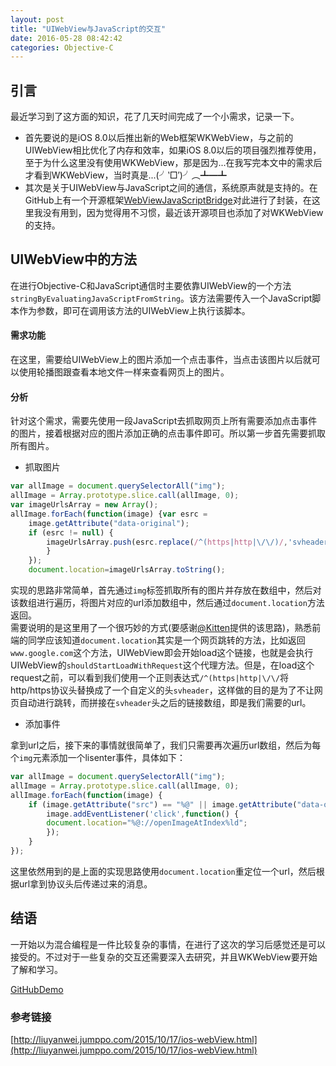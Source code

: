```yaml
---
layout: post
title: "UIWebView与JavaScript的交互"
date: 2016-05-28 08:42:42
categories: Objective-C
---
```


## 引言

最近学习到了这方面的知识，花了几天时间完成了一个小需求，记录一下。   

- 首先要说的是iOS 8.0以后推出新的Web框架WKWebView，与之前的UIWebView相比优化了内存和效率，如果iOS 8.0以后的项目强烈推荐使用，至于为什么这里没有使用WKWebView，那是因为...在我写完本文中的需求后才看到WKWebView，当时真是...(╯‵□′)╯︵┻━┻
- 其次是关于UIWebView与JavaScript之间的通信，系统原声就是支持的。在GitHub上有一个开源框架[WebViewJavaScriptBridge](https://github.com/marcuswestin/WebViewJavascriptBridge)对此进行了封装，在这里我没有用到，因为觉得用不习惯，最近该开源项目也添加了对WKWebView的支持。

## UIWebView中的方法

在进行Objective-C和JavaScript通信时主要依靠UIWebView的一个方法`stringByEvaluatingJavaScriptFromString`。该方法需要传入一个JavaScript脚本作为参数，即可在调用该方法的UIWebView上执行该脚本。

#### 需求功能

在这里，需要给UIWebView上的图片添加一个点击事件，当点击该图片以后就可以使用轮播图跟查看本地文件一样来查看网页上的图片。

#### 分析

针对这个需求，需要先使用一段JavaScript去抓取网页上所有需要添加点击事件的图片，接着根据对应的图片添加正确的点击事件即可。所以第一步首先需要抓取所有图片。

* 抓取图片

```JavaScript
var allImage = document.querySelectorAll("img");
allImage = Array.prototype.slice.call(allImage, 0);
var imageUrlsArray = new Array();
allImage.forEach(function(image) {var esrc = 
	image.getAttribute("data-original");
	if (esrc != null) { 
		imageUrlsArray.push(esrc.replace(/^(https|http|\/\/)/,'svheader'));
		}
	});
	document.location=imageUrlsArray.toString();
```

实现的思路非常简单，首先通过`img`标签抓取所有的图片并存放在数组中，然后对该数组进行遍历，将图片对应的url添加数组中，然后通过`document.location`方法返回。   
需要说明的是这里用了一个很巧妙的方式(要感谢[@Kitten](http://kittenyang.com/webview-javascript-bridge/)提供的该思路)，熟悉前端的同学应该知道`document.location`其实是一个网页跳转的方法，比如返回`www.google.com`这个方法，UIWebView即会开始load这个链接，也就是会执行UIWebView的`shouldStartLoadWithRequest`这个代理方法。但是，在load这个request之前，可以看到我们使用一个正则表达式`/^(https|http|\/\/`将http/https协议头替换成了一个自定义的头`svheader`，这样做的目的是为了不让网页自动进行跳转，而拼接在`svheader`头之后的链接数组，即是我们需要的url。   

* 添加事件

拿到url之后，接下来的事情就很简单了，我们只需要再次遍历url数组，然后为每个`img`元素添加一个lisenter事件，具体如下：

```JavaScript
var allImage = document.querySelectorAll("img");
allImage = Array.prototype.slice.call(allImage, 0);
allImage.forEach(function(image) { 
	if (image.getAttribute("src") == "%@" || image.getAttribute("data-original") == "%@" {
		image.addEventListener('click',function() { 
		document.location="%@://openImageAtIndex%ld";
		});
	}
});
``` 

这里依然用到的是上面的实现思路使用`document.location`重定位一个url，然后根据url拿到协议头后传递过来的消息。

## 结语

一开始以为混合编程是一件比较复杂的事情，在进行了这次的学习后感觉还是可以接受的。不过对于一些复杂的交互还需要深入去研究，并且WKWebView要开始了解和学习。   

[GitHubDemo](https://github.com/Shvier/UIWebView-JavaScript-)   

### 参考链接

[http://liuyanwei.jumppo.com/2015/10/17/ios-webView.html](http://liuyanwei.jumppo.com/2015/10/17/ios-webView.html)






